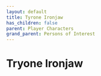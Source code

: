 ```yaml
---
layout: default
title: Tyrone Ironjaw
has_children: false
parent: Player Characters
grand_parent: Persons of Interest
---
```


# Tryone Ironjaw
